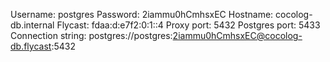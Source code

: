 <!-- cocolog / postgre_info -->
 Username:    postgres
  Password:    2iammu0hCmhsxEC
  Hostname:    cocolog-db.internal
  Flycast:     fdaa:d:e7f2:0:1::4
  Proxy port:  5432
  Postgres port:  5433
  Connection string: postgres://postgres:2iammu0hCmhsxEC@cocolog-db.flycast:5432